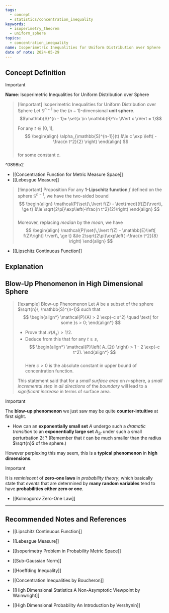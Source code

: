 ```yaml
---
tags:
  - concept
  - statistics/concentration_inequality
keywords:
  - isoperimetry_theorem
  - uniform_sphere
topics:
  - concentration_inequality
name: Isoperimetric Inequalities for Uniform Distribution over Sphere
date of note: 2024-05-29
---
```


## Concept Definition

>[!important]
>**Name**: Isoperimetric Inequalities for Uniform Distribution over Sphere

>[!important] Isoperimetric Inequalities for Uniform Distribution over Sphere
>Let $\mathbb{S}^{n - 1}$ be the $(n-1)$-dimensional **unit sphere**.  
>$$\mathbb{S}^{n - 1}=  \set{x \in \mathbb{R}^n: \lVert x \rVert  = 1}$$
>
>For any $t\in [0, 1]$, 
>$$
> \begin{align}
> \alpha_{\mathbb{S}^{n-1}}(t) &\le c \exp \left( -\frac{n t^2}{2} \right) 
> \end{align}
>$$  
>for some constant $c$.

^0898b2

- [[Concentration Function for Metric Measure Space]]
- [[Lebesgue Measure]]


>[!important] Proposition
>For any **$1$-Lipschitz function** $f$ defined on the sphere $\mathbb{S}^{n-1}$, we have the two-sided bound
>$$
> \begin{align}
> \mathcal{P}\set{\,\lvert f(Z) -  \text{med}(f(Z))\rvert\, \ge t} &\le \sqrt{2\pi}\exp\left(-\frac{n t^2}{2}\right)
> \end{align}
>$$  
>Moreover, replacing *median* by the *mean*, we have 
>$$
> \begin{align}
> \mathcal{P}\set{\,\lvert f(Z) - \mathbb{E}\left[ f(Z)\right] \rvert\,  \ge t} &\le 2\sqrt{2\pi}\exp\left( -\frac{n t^2}{8} \right)
> \end{align}
>$$ 

- [[Lipschitz Continuous Function]]

## Explanation




## Blow-Up Phenomenon in High Dimensional Sphere

>[!example] Blow-up Phenomenon
>Let $A$ be a subset of the sphere $\sqrt{n}\, \mathbb{S}^{n-1}$ such that
>$$
> \begin{align*}
> \mathcal{P}(A) > 2 \exp(-c s^2) \quad \text{ for some }s > 0;
> \end{align*}
>$$ 
>
>- Prove that $\mathcal{P}(A_s) > 1/2$.
>- Deduce from this that for any $t \ge s$,
>$$  
> \begin{align*}
> \mathcal{P}\left( A_{2t} \right) > 1 - 2 \exp(-c t^2).
> \end{align*}
>$$  
>Here $c > 0$ is the absolute constant in upper bound of concentration function.
>
>This statement said that for a *small surface area* on $n$-sphere, a *small incremental step* in *all directions* of the *boundary* will lead to a *significant increase* in terms of surface area.

>[!important]
>The **blow-up phenomenon** we just saw may be quite **counter-intuitive** at first sight. 
>
>- How can an **exponentially small set** $A$ undergo such a *dramatic transition* to an **exponentially large set** $A_{2t}$ under such a small perturbation $2t$ ? (Remember that $t$ can be much smaller than the radius $\sqrt{n}$ of the sphere.) 
>
>However perplexing this may seem, this is a **typical phenomenon** in **high dimensions**. 


>[!important]
>It is *reminiscent* of **zero-one laws** in *probability theory*, which basically state that *events* that are determined by **many random variables** tend to have **probabilities either zero or one**.

- [[Kolmogorov Zero-One Law]]



-----------
##  Recommended Notes and References

- [[Lipschitz Continuous Function]]
- [[Lebesgue Measure]]
- [[Isoperimetry Problem in Probability Metric Space]]
- [[Sub-Gaussian Norm]]
- [[Hoeffding Inequality]]


- [[Concentration Inequalities by Boucheron]]
- [[High Dimensional Statistics A Non-Asymptotic Viewpoint by Wainwright]]
- [[High Dimensional Probability An Introduction by Vershynin]]